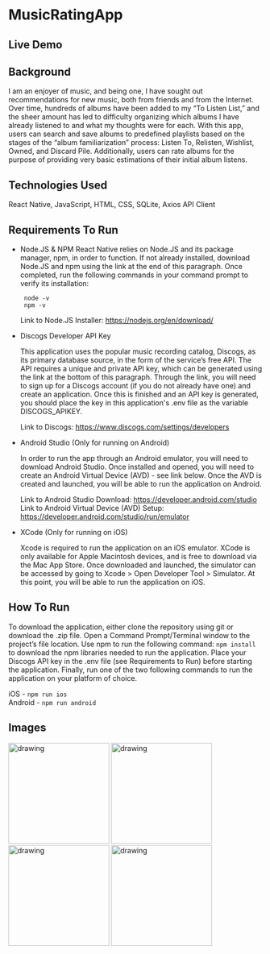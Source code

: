 # MusicRatingApp

## Live Demo

## Background
I am an enjoyer of music, and being one, I have sought out recommendations for new music, both from friends and from the Internet. Over time, hundreds of albums have been added to my “To Listen List,” and the sheer amount has led to difficulty organizing which albums I have already listened to and what my thoughts were for each. With this app, users can search and save albums to predefined playlists based on the stages of the “album familiarization” process: Listen To, Relisten, Wishlist, Owned, and Discard Pile. Additionally, users can rate albums for the purpose of providing very basic estimations of their initial album listens.

## Technologies Used
React Native, JavaScript, HTML, CSS, SQLite, Axios API Client

## Requirements To Run
* Node.JS & NPM
  React Native relies on Node.JS and its package manager, npm, in order to function. If not already installed, download Node.JS and npm using the link at the end of this paragraph. Once completed, run the following commands in your command prompt to verify its installation:
  
   ```
    node -v 
    npm -v
  ```  
   
  Link to Node.JS Installer: https://nodejs.org/en/download/

* Discogs Developer API Key

  This application uses the popular music recording catalog, Discogs, as its primary database source, in the form of the service’s free API. The API requires a unique and private API key, which can be generated using the link at the bottom of this paragraph. Through the link, you will need to sign up for a Discogs account (if you do not already have one) and create an application. Once this is finished and an API key is generated, you should place the key in this application's .env file as the variable DISCOGS_APIKEY.

  Link to Discogs: https://www.discogs.com/settings/developers
* Android Studio (Only for running on Android) 

  In order to run the app through an Android emulator, you will need to download Android Studio. Once installed and opened, you will need to create an Android Virtual Device (AVD) - see link below. Once the AVD is created and launched, you will be able to run the application on Android.

  Link to Android Studio Download: https://developer.android.com/studio \
  Link to Android Virtual Device (AVD) Setup: https://developer.android.com/studio/run/emulator
* XCode (Only for running on iOS) 

  Xcode is required to run the application on an iOS emulator. XCode is only available for Apple Macintosh devices, and is free to download via the Mac App Store. Once downloaded and launched, the simulator can be accessed by going to Xcode > Open Developer Tool > Simulator. At this point, you will be able to run the application on iOS.
  
 ## How To Run
 To download the application, either clone the repository using git or download the .zip file. Open a Command Prompt/Terminal window to the project’s file location. Use npm to run the following command: ```npm install``` to download the npm libraries needed to run the application. Place your Discogs API key in the .env file (see Requirements to Run) before starting the application. Finally, run one of the two following commands to run the application on your platform of choice.

iOS - ```npm run ios```\
Android - ```npm run android```

## Images
<img src="https://user-images.githubusercontent.com/79879438/210457733-d0ab5576-262a-47b1-b1c2-a59e9bc3d253.png" alt="drawing" width="200"/>  <img src="https://user-images.githubusercontent.com/79879438/210458059-6d7dd9a2-0761-44ad-90e8-9c7dfa35bf89.png" alt="drawing" width="200"/>  <img src="https://user-images.githubusercontent.com/79879438/210458122-38774658-b7fa-47a4-8061-a6451065b377.png" alt="drawing" width="200"/>  <img src="https://user-images.githubusercontent.com/79879438/210458272-e1768e2a-227f-4da3-863c-5a1ab8fbf009.png" alt="drawing" width="200"/>
